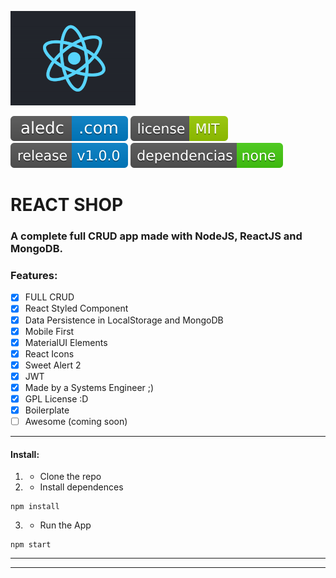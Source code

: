 ![](https://github.com/aledc7/react_marketlist/blob/master/src/images/react2.gif)


  



[![aledc.tk](https://github.com/aledc7/Scrum-Certification/blob/master/recursos/aledc.com.svg)](https://aledc.tk)
[![License](https://github.com/aledc7/Scrum-Certification/blob/master/recursos/mit-license.svg)](https://aledc.tk)
[![GitHub release](https://github.com/aledc7/Scrum-Certification/blob/master/recursos/release.svg)](https://aledc.tk)
[![Dependencies](https://github.com/aledc7/Scrum-Certification/blob/master/recursos/dependencias-none.svg)](https://aledc.tk)

# REACT SHOP

### A complete full CRUD app made with NodeJS, ReactJS and MongoDB.


### Features:


- [x] FULL CRUD
- [x] React Styled Component
- [x] Data Persistence in LocalStorage and MongoDB
- [x] Mobile First
- [x] MaterialUI Elements
- [x] React Icons
- [x] Sweet Alert 2
- [x] JWT
- [x] Made by a Systems Engineer ;)
- [X] GPL License :D
- [X] Boilerplate 
- [ ] Awesome (coming soon)
 
_________________________________________________________________________________
#### Install:
1. - Clone the repo


2. - Install dependences
```
npm install
```
3. - Run the App
```
npm start
```
_________________________________________________________________________________

_________________________________________________________________________________
